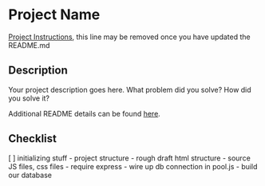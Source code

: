 # Project Name

[Project Instructions](./INSTRUCTIONS.md), this line may be removed once you have updated the README.md

## Description

Your project description goes here. What problem did you solve? How did you solve it?

Additional README details can be found [here](https://github.com/PrimeAcademy/readme-template/blob/master/README.md).

## Checklist
[ ] initializing stuff
    <!-- - files/folders -->
    - project structure
    <!-- - npm init stuff -->
    - rough draft html structure
    - source JS files, css files
    - require express
    - wire up db connection in pool.js
    - build our database